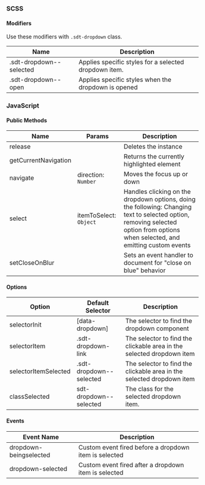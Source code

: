 ### SCSS

#### Modifiers

Use these modifiers with `.sdt-dropdown` class.

| Name                    | Description                                           |
|-------------------------|-------------------------------------------------------|
| .sdt-dropdown--selected | Applies specific styles for a selected dropdown item. |
| .sdt-dropdown--open     | Applies specific styles when the dropdown is opened   |

### JavaScript

#### Public Methods

| Name                 | Params                 | Description                                                                                                                                                                      |
|----------------------|------------------------|----------------------------------------------------------------------------------------------------------------------------------------------------------------------------------|
| release              |                        | Deletes the instance                                                                                                                                                             |
| getCurrentNavigation |                        | Returns the currently highlighted element                                                                                                                                        |
| navigate             | direction: `Number`    | Moves the focus up or down                                                                                                                                                       |
| select               | itemToSelect: `Object` | Handles clicking on the dropdown options, doing the following: Changing text to selected option, removing selected option from options when selected, and emitting custom events |
| setCloseOnBlur       |                        | Sets an event handler to document for "close on blue" behavior                                                                                                                   |

#### Options

| Option               | Default Selector        | Description                                                           |
|----------------------|-------------------------|-----------------------------------------------------------------------|
| selectorInit         | [data-dropdown]         | The selector to find the dropdown component                           |
| selectorItem         | .sdt-dropdown-link      | The selector to find the clickable area in the selected dropdown item |
| selectorItemSelected | .sdt-dropdown--selected | The selector to find the clickable area in the selected dropdown item |
| classSelected        | sdt-dropdown--selected  | The class for the selected dropdown item.                             |

#### Events

| Event Name             | Description                                            |
|------------------------|--------------------------------------------------------|
| dropdown-beingselected | Custom event fired before a dropdown item is selected |
| dropdown-selected      | Custom event fired after a dropdown item is selected  |
